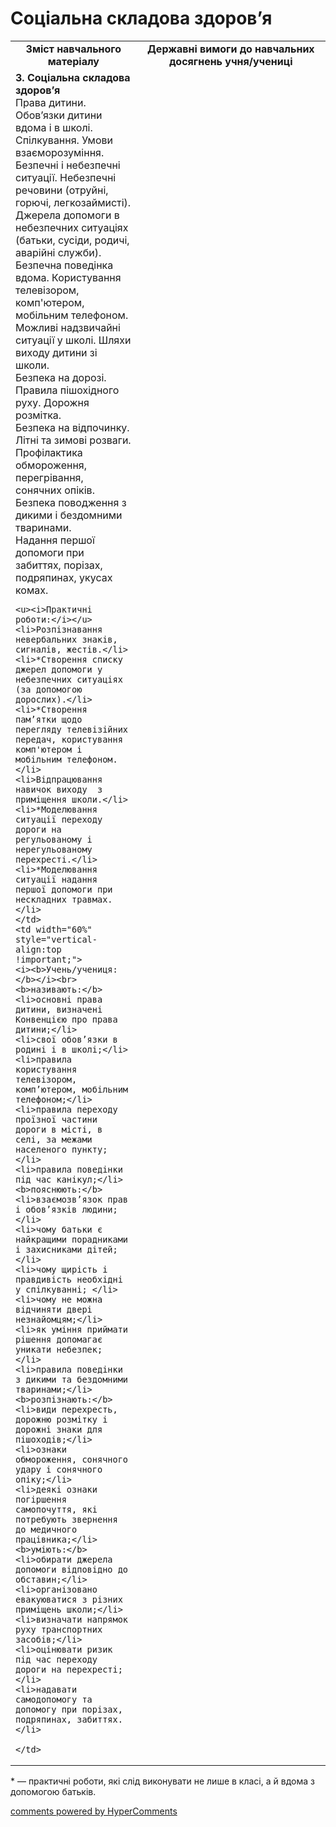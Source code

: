 <div id="hypercomments_widget" class="js-hypercomments-widget invisible"></div>

Соціальна складова здоров’я
=============================================

<table>
  <tr>
    <td width="40%" align="center"><b>Зміст навчального матеріалу<b></td>
    <td width="60%" align="center"><b>Державні вимоги до навчальних досягнень учня/учениці</b></td>
  </tr>
  <tr>
    <td width="40%" style="vertical-align:top !important;">
    <b>3. Соціальна складова здоров’я</b><br>
    Права дитини. Обов’язки дитини вдома і в школі. <br>
Спілкування. Умови взаєморозуміння.<br>
Безпечні і небезпечні ситуації. Небезпечні речовини (отруйні, горючі, легкозаймисті). Джерела допомоги в небезпечних ситуаціях (батьки, сусіди, родичі, аварійні служби).<br>
Безпечна поведінка вдома. Користування телевізором, комп'ютером, мобільним телефоном.<br>
Можливі надзвичайні ситуації у школі. Шляхи виходу дитини зі школи.<br>
Безпека на дорозі. Правила пішохідного руху. Дорожня розмітка.<br>
Безпека на відпочинку. Літні та зимові розваги. Профілактика обмороження, перегрівання, сонячних опіків.<br>
Безпека поводження з дикими і бездомними  тваринами.<br>
Надання першої допомоги при забиттях, порізах, подряпинах, укусах комах.<br>

    <u><i>Практичні роботи:</i></u> 
    <li>Розпізнавання невербальних знаків, сигналів, жестів.</li>
    <li>*Створення списку джерел допомоги у небезпечних ситуаціях (за допомогою дорослих).</li>
    <li>*Створення пам’ятки щодо перегляду телевізійних передач, користування комп'ютером і мобільним телефоном.</li>
    <li>Відпрацювання навичок виходу  з приміщення школи.</li>
    <li>*Моделювання ситуації переходу дороги на регульованому і нерегульованому перехресті.</li>
    <li>*Моделювання ситуації надання першої допомоги при нескладних травмах.</li>
    </td>
    <td width="60%" style="vertical-align:top !important;">
    <i><b>Учень/учениця:</b></i><br>
    <b>називають:</b>
    <li>основні права дитини, визначені Конвенцією про права дитини;</li>
    <li>свої обов’язки в родині і в школі;</li>
    <li>правила користування телевізором, комп’ютером, мобільним телефоном;</li> 
    <li>правила переходу проїзної частини дороги в місті, в селі, за межами населеного пункту;</li> 
    <li>правила поведінки під час канікул;</li> 
    <b>пояснюють:</b>
    <li>взаємозв’язок прав і обов’язків людини;</li>
    <li>чому батьки є найкращими порадниками і захисниками дітей;</li>
    <li>чому щирість і правдивість необхідні у спілкуванні; </li>
    <li>чому не можна відчиняти двері незнайомцям;</li>
    <li>як уміння приймати рішення допомагає уникати небезпек; </li>
    <li>правила поведінки  з дикими та бездомними тваринами;</li>
    <b>розпізнають:</b>
    <li>види перехресть, дорожню розмітку і дорожні знаки для пішоходів;</li>
    <li>ознаки обмороження, сонячного удару і сонячного опіку;</li>
    <li>деякі ознаки погіршення самопочуття, які потребують звернення до медичного працівника;</li>
    <b>уміють:</b>
    <li>обирати джерела допомоги відповідно до обставин;</li>
    <li>організовано евакуюватися з різних приміщень школи;</li>
    <li>визначати напрямок руху транспортних засобів;</li>
    <li>оцінювати ризик під час переходу дороги на перехресті;</li>
    <li>надавати самодопомогу та допомогу при порізах, подряпинах, забиттях.</li>

	</td>
  </tr>
</table>

<p>* — практичні роботи, які слід виконувати не лише в класі, а й вдома з допомогою батьків.</p>

<div class="js-hypercomments-container">
<a href="http://hypercomments.com" class="hc-link" title="comments widget">comments powered by HyperComments</a>
</div>